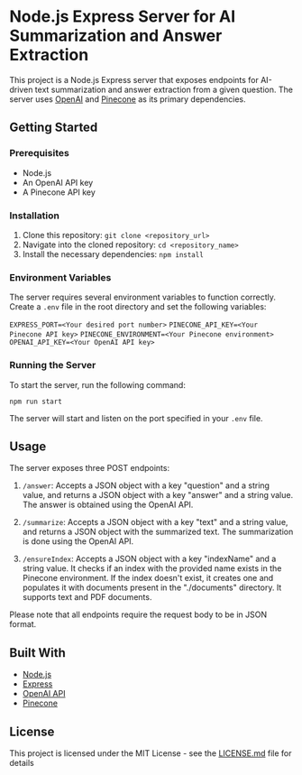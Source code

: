 # Node.js Express Server for AI Summarization and Answer Extraction

This project is a Node.js Express server that exposes endpoints for AI-driven text summarization and answer extraction from a given question. The server uses [OpenAI](https://openai.com/) and [Pinecone](https://www.pinecone.io/) as its primary dependencies.

## Getting Started

### Prerequisites

- Node.js
- An OpenAI API key
- A Pinecone API key

### Installation

1. Clone this repository:
``git clone <repository_url>``
2. Navigate into the cloned repository:
``cd <repository_name>``
3. Install the necessary dependencies:
``npm install``

### Environment Variables

The server requires several environment variables to function correctly. Create a `.env` file in the root directory and set the following variables:

``EXPRESS_PORT=<Your desired port number>``
``PINECONE_API_KEY=<Your Pinecone API key>``
``PINECONE_ENVIRONMENT=<Your Pinecone environment>``
``OPENAI_API_KEY=<Your OpenAI API key>``

### Running the Server

To start the server, run the following command:

``npm run start``

The server will start and listen on the port specified in your `.env` file.

## Usage

The server exposes three POST endpoints:

1. `/answer`: Accepts a JSON object with a key "question" and a string value, and returns a JSON object with a key "answer" and a string value. The answer is obtained using the OpenAI API.

2. `/summarize`: Accepts a JSON object with a key "text" and a string value, and returns a JSON object with the summarized text. The summarization is done using the OpenAI API.

3. `/ensureIndex`: Accepts a JSON object with a key "indexName" and a string value. It checks if an index with the provided name exists in the Pinecone environment. If the index doesn't exist, it creates one and populates it with documents present in the "./documents" directory. It supports text and PDF documents.

Please note that all endpoints require the request body to be in JSON format.

## Built With

- [Node.js](https://nodejs.org/)
- [Express](https://expressjs.com/)
- [OpenAI API](https://openai.com/)
- [Pinecone](https://www.pinecone.io/)

## License

This project is licensed under the MIT License - see the [LICENSE.md](LICENSE.md) file for details
